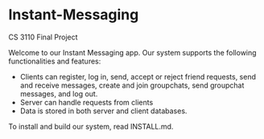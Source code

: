 # Instant-Messaging

CS 3110 Final Project

Welcome to our Instant Messaging app. Our system supports the following functionalities and features:

- Clients can register, log in, send, accept or reject friend requests, send and receive messages, create and join groupchats, send groupchat messages, and log out.
- Server can handle requests from clients
- Data is stored in both server and client databases.

To install and build our system, read INSTALL.md.
